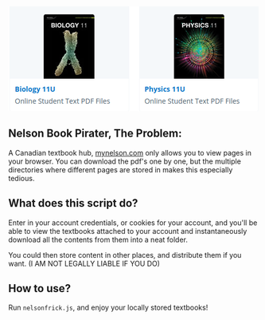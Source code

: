 ![alt text](image.png)

## Nelson Book Pirater, The Problem:
A Canadian textbook hub, [mynelson.com](https://mynelson.com) only allows you to view pages in your browser. You can download the pdf's one by one, but the multiple directories where different pages are stored in makes this especially tedious.

## What does this script do?

Enter in your account credentials, or cookies for your account, and you'll be able to view the textbooks attached to your account and instantaneously download all the contents from them into a neat folder. 

You could then store content in other places, and distribute them if you want. (I AM NOT LEGALLY LIABLE IF YOU DO)

## How to use?

Run ```nelsonfrick.js```, and enjoy your locally stored textbooks!
